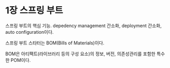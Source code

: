 # 1장 스프링 부트



스프링 부트의 핵심 기능. depedency management 간소화, deployment 간소화, auto configuration이다.



스프링 부트 스타터는 BOM(Bills of Materials)이다.

BOM은 아티팩트(라이브러리 등의 구성 요소)의 정보, 버전, 의존성관리를 포함한 특수한 POM이다.



